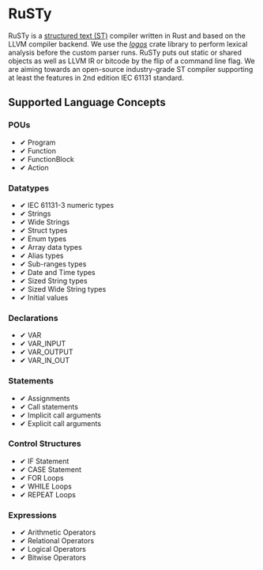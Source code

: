 # RuSTy

RuSTy is a [structured text (ST)](https://en.wikipedia.org/wiki/Structured_text)
compiler written in Rust and based on the
LLVM compiler backend. We use the [_logos_](https://crates.io/crates/logos/0.8.0)
crate library to perform lexical analysis before the custom parser runs. RuSTy
puts out static or shared objects as well as LLVM IR or bitcode by the flip of
a command line flag. We are aiming towards an open-source industry-grade ST compiler
supporting at least the features in 2nd edition IEC 61131 standard. 

## Supported Language Concepts
### POUs
- ✔ Program
- ✔ Function
- ✔ FunctionBlock
- ✔ Action

### Datatypes
- ✔ IEC 61131-3 numeric types
- ✔ Strings
- ✔ Wide Strings
- ✔ Struct types
- ✔ Enum types
- ✔ Array data types
- ✔ Alias types
- ✔ Sub-ranges types
- ✔ Date and Time types
- ✔ Sized String types
- ✔ Sized Wide String types
- ✔ Initial values

### Declarations
- ✔ VAR
- ✔ VAR_INPUT
- ✔ VAR_OUTPUT
- ✔ VAR_IN_OUT

### Statements
- ✔ Assignments
- ✔ Call statements
- ✔ Implicit call arguments
- ✔ Explicit call arguments

### Control Structures
- ✔ IF Statement
- ✔ CASE Statement
- ✔ FOR Loops
- ✔ WHILE Loops
- ✔ REPEAT Loops

### Expressions
- ✔ Arithmetic Operators
- ✔ Relational Operators
- ✔ Logical Operators
- ✔ Bitwise Operators
